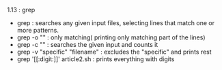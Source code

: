 1.13 : grep

- grep : searches any given input files, selecting lines that match one or more patterns.
- grep -o "" : only matching( printing only matching part of the lines)
- grep -c "" : searches the given input and counts it
- grep -v "specific" "filename" : excludes the "specific" and prints rest
- grep '[[:digit:]]' article2.sh : prints everything with digits
